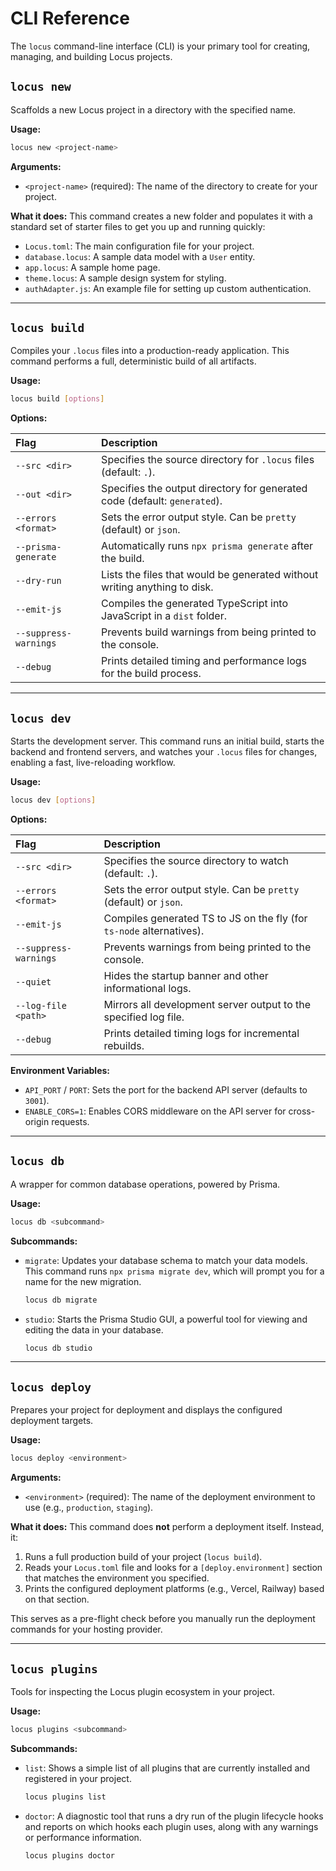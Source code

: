 # CLI Reference

The `locus` command-line interface (CLI) is your primary tool for creating, managing, and building Locus projects.

## `locus new`
Scaffolds a new Locus project in a directory with the specified name.

**Usage:**
```bash
locus new <project-name>
```

**Arguments:**
- `<project-name>` (required): The name of the directory to create for your project.

**What it does:**
This command creates a new folder and populates it with a standard set of starter files to get you up and running quickly:
- `Locus.toml`: The main configuration file for your project.
- `database.locus`: A sample data model with a `User` entity.
- `app.locus`: A sample home page.
- `theme.locus`: A sample design system for styling.
- `authAdapter.js`: An example file for setting up custom authentication.

---

## `locus build`
Compiles your `.locus` files into a production-ready application. This command performs a full, deterministic build of all artifacts.

**Usage:**
```bash
locus build [options]
```

**Options:**

| Flag                 | Description                                                              |
| :------------------- | :----------------------------------------------------------------------- |
| `--src <dir>`        | Specifies the source directory for `.locus` files (default: `.`).          |
| `--out <dir>`        | Specifies the output directory for generated code (default: `generated`). |
| `--errors <format>`  | Sets the error output style. Can be `pretty` (default) or `json`.        |
| `--prisma-generate`  | Automatically runs `npx prisma generate` after the build.                |
| `--dry-run`          | Lists the files that would be generated without writing anything to disk. |
| `--emit-js`          | Compiles the generated TypeScript into JavaScript in a `dist` folder.    |
| `--suppress-warnings`| Prevents build warnings from being printed to the console.               |
| `--debug`            | Prints detailed timing and performance logs for the build process.       |

---

## `locus dev`
Starts the development server. This command runs an initial build, starts the backend and frontend servers, and watches your `.locus` files for changes, enabling a fast, live-reloading workflow.

**Usage:**
```bash
locus dev [options]
```

**Options:**

| Flag                 | Description                                                              |
| :------------------- | :----------------------------------------------------------------------- |
| `--src <dir>`        | Specifies the source directory to watch (default: `.`).                  |
| `--errors <format>`  | Sets the error output style. Can be `pretty` (default) or `json`.        |
| `--emit-js`          | Compiles generated TS to JS on the fly (for `ts-node` alternatives).     |
| `--suppress-warnings`| Prevents warnings from being printed to the console.                     |
| `--quiet`            | Hides the startup banner and other informational logs.                   |
| `--log-file <path>`  | Mirrors all development server output to the specified log file.         |
| `--debug`            | Prints detailed timing logs for incremental rebuilds.                    |

**Environment Variables:**
- `API_PORT` / `PORT`: Sets the port for the backend API server (defaults to `3001`).
- `ENABLE_CORS=1`: Enables CORS middleware on the API server for cross-origin requests.

---

## `locus db`
A wrapper for common database operations, powered by Prisma.

**Usage:**
```bash
locus db <subcommand>
```

**Subcommands:**
- `migrate`: Updates your database schema to match your data models. This command runs `npx prisma migrate dev`, which will prompt you for a name for the new migration.
  ```bash
  locus db migrate
  ```
- `studio`: Starts the Prisma Studio GUI, a powerful tool for viewing and editing the data in your database.
  ```bash
  locus db studio
  ```

---

## `locus deploy`
Prepares your project for deployment and displays the configured deployment targets.

**Usage:**
```bash
locus deploy <environment>
```

**Arguments:**
- `<environment>` (required): The name of the deployment environment to use (e.g., `production`, `staging`).

**What it does:**
This command does **not** perform a deployment itself. Instead, it:
1. Runs a full production build of your project (`locus build`).
2. Reads your `Locus.toml` file and looks for a `[deploy.environment]` section that matches the environment you specified.
3. Prints the configured deployment platforms (e.g., Vercel, Railway) based on that section.

This serves as a pre-flight check before you manually run the deployment commands for your hosting provider.

---

## `locus plugins`
Tools for inspecting the Locus plugin ecosystem in your project.

**Usage:**
```bash
locus plugins <subcommand>
```

**Subcommands:**
- `list`: Shows a simple list of all plugins that are currently installed and registered in your project.
  ```bash
  locus plugins list
  ```
- `doctor`: A diagnostic tool that runs a dry run of the plugin lifecycle hooks and reports on which hooks each plugin uses, along with any warnings or performance information.
  ```bash
  locus plugins doctor
  ```
